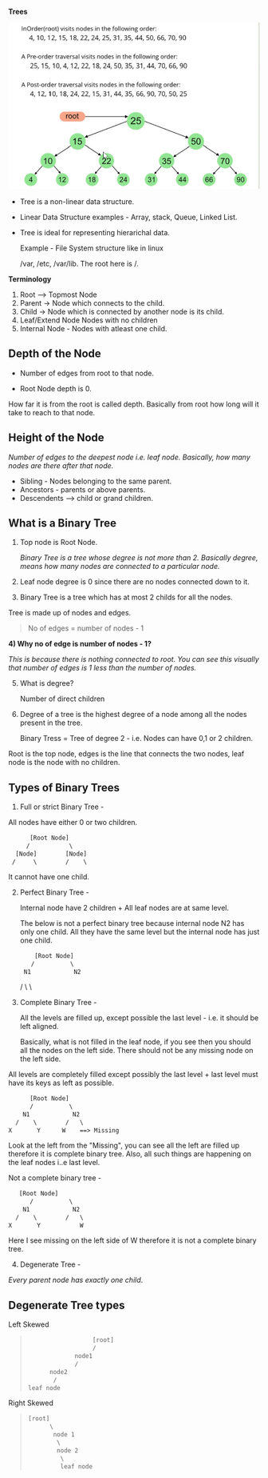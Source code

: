 **Trees**

![tree diagram](https://github.com/joshis1/C_Programming/blob/master/resources/DataStructures/Binary_Search_Tree_BST/Tree_Reference.png)

 - Tree is a non-linear data structure.
   
  
 - Linear Data Structure examples - Array, stack, Queue, Linked List.

   
  

 - Tree is ideal for representing hierarichal data.

	Example - File System structure like in linux 

	/var, /etc, /var/lib. The root here is /.

**Terminology** 

1) Root --> Topmost Node
2) Parent -> Node which connects to the child.
3) Child -> Node which is connected by another node is its child.
4) Leaf/Extend Node  Nodes with no children
5) Internal Node - Nodes with atleast one child.

## Depth of the Node 

 - Number of edges from root to that node.
   
   
 - Root Node depth is 0.

How far it is from the root is called depth.
Basically from root how long will it take to reach to that node.


## Height of the Node 
*Number of edges to the deepest node i.e. leaf node.
Basically, how many nodes are there after that node.*

 - Sibling - Nodes belonging to the same parent.
 - Ancestors - parents or above parents.
 - Descendents --> child or grand children.

## What is a Binary Tree

1) Top node is Root Node.

	*Binary Tree is a tree whose degree is not more than 2.
	Basically degree, means how many nodes are connected to a 
	particular node.*

2) Leaf node degree is 0 since there are no nodes connected 
down to it. 

3) Binary Tree is a tree which has at most 2 childs for all the 
nodes.

Tree is made up of nodes and edges.

> No of edges = number of nodes - 1

**4) Why no of edge is number of nodes - 1?**

*This is because there is nothing connected to root.
You can see this visually that number of edges is 1 less than 
the number of nodes.*

5) What is degree?

	Number of direct children

6) Degree of a tree is the highest degree of a node among all the 
nodes present in the tree.

    Binary Tress = Tree of degree 2 - i.e. Nodes can have 0,1 or 2 children.

Root is the top node, edges is the line that connects the two 
nodes, leaf node is the node with no children.

## Types of Binary Trees

1) Full or strict Binary Tree - 

All nodes have either 0 or two children. 

          [Root Node]
         /           \
      [Node]        [Node] 
     /     \        /    \

It cannot have one child.

2) Perfect Binary Tree - 

	Internal node have 2 children + All leaf nodes are at same level.

	The below is not a perfect binary tree because internal node N2 has 		only one child. All they have the same level 
	but the internal node has just one child.
 
           [Root Node]
          /          \
        N1            N2
      /    \          \


3) Complete Binary Tree -

	All the levels are filled up, except possible the last level - 
	i.e. it should be left aligned.

	Basically, what is not filled in the leaf node, if you see then 
	you should all the nodes on the left side. There should not be any 
	missing node on the left side.

All levels are completely filled except possibly 
the last level + last level must have its keys as left as possible.

          [Root Node]
          /          \
        N1            N2
      /    \        /   \
    X       Y      W    ==> Missing

Look at the left from the "Missing", you can see all the left are 
filled up therefore it is complete binary tree. Also, all such 
things are happening on the leaf nodes i..e last level.

Not a complete binary tree - 

	   [Root Node]
          /          \
        N1            N2
      /    \        /   \
    X       Y           W
	
Here I see missing on the left side of W therefore it is not a 
complete binary tree. 

4) Degenerate Tree - 

*Every parent node has exactly one child*. 

## Degenerate Tree types

Left Skewed 
 

    

>                       [root]
>                       /  
>                  node1  
>                  /  
>           node2   
>            /   
>     leaf node
  
Right Skewed 
    
>     [root]
> 		    \
> 			 node 1
> 			  \
> 			  node 2
> 			   \
> 			   leaf node

			  